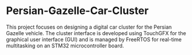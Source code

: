 # Persian-Gazelle-Car-Cluster
This project focuses on designing a digital car cluster for the Persian Gazelle vehicle. The cluster interface is developed using TouchGFX for the graphical user interface (GUI) and is managed by FreeRTOS for real-time multitasking on an STM32 microcontroller board.
